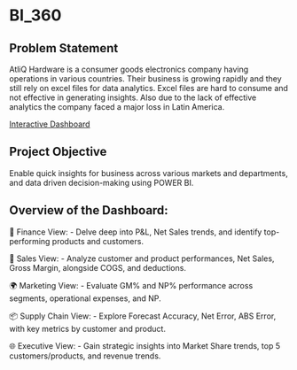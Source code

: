 # BI_360

## Problem Statement
AtliQ Hardware is a consumer goods electronics company having operations in various countries. Their business is growing rapidly and they still rely on excel files for data analytics. Excel files are hard to consume and not effective in generating insights. Also due to the lack of effective analytics the company faced a major loss in Latin America.

[Interactive Dashboard](https://app.powerbi.com/groups/1d95da85-8b01-485f-a199-f27de29d4024/reports/e7c49c30-af97-4b55-b61e-cb2fcbf744f7/ReportSectionade20a7cef88ae54aad7?experience=power-bi)

## Project Objective
Enable quick insights for business across various markets and departments, and data driven decision-making using POWER BI.

## Overview of the Dashboard:

💼 Finance View: - Delve deep into P&L, Net Sales trends, and identify top-performing products and customers.

🎯 Sales View: - Analyze customer and product performances, Net Sales, Gross Margin, alongside COGS, and deductions.

🌍 Marketing View: - Evaluate GM% and NP% performance across segments, operational expenses, and NP.

📦 Supply Chain View: - Explore Forecast Accuracy, Net Error, ABS Error, with key metrics by customer and product.

🌐 Executive View: - Gain strategic insights into Market Share trends, top 5 customers/products, and revenue trends.


